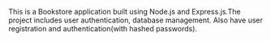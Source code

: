 This is a Bookstore application built using Node.js and Express.js.The project includes user authentication, database management.
Also have user registration and authentication(with hashed passwords).

